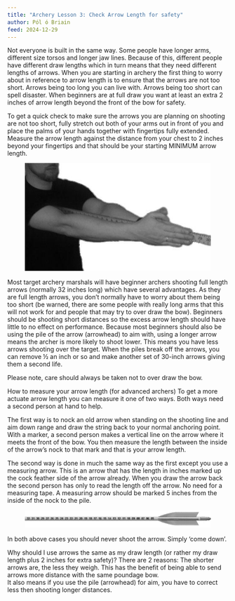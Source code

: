 ```yaml
---
title: "Archery Lesson 3: Check Arrow Length for safety"
author: Pól ó Briain
feed: 2024-12-29
---
```


Not everyone is built in the same way. Some people have longer arms, different size torsos and longer jaw lines.  Because of this, different people have different draw lengths which in turn means that they need different lengths of arrows.  When you are starting in archery the first thing to worry about in reference to arrow length is to ensure that the arrows are not too short.  Arrows being too long you can live with.  Arrows being too short can spell disaster.  When beginners are at full draw you want at least an extra 2 inches of arrow length beyond the front of the bow for safety.

To get a quick check to make sure the arrows you are planning on shooting are not too short, fully stretch out both of your arms out in front of you and place the palms of your hands together with fingertips fully extended. Measure the arrow length against the distance from your chest to 2 inches beyond your fingertips and that should be your starting MINIMUM arrow length.

<div style="text-align: center;">
  <figure class="figure">
    <img src="/baelfyr/2024-12/archery/image1.jpg" width="444"
      class="figure-img rounded">
  </figure>
</div>


Most target archery marshals will have beginner archers shooting full length arrows (normally 32 inches long) which have several advantages.
As they are full length arrows, you don’t normally have to worry about them being too short (be warned, there are some people with really long arms that this will not work for and people that may try to over draw the bow).
Beginners should be shooting short distances so the excess arrow length should have little to no effect on performance.
Because most beginners should also be using the pile of the arrow (arrowhead) to aim with, using a longer arrow means the archer is more likely to shoot lower.  This means you have less arrows shooting over the target.
When the piles break off the arrows, you can remove ½ an inch or so and make another set of 30-inch arrows giving them a second life.

Please note, care should always be taken not to over draw the bow.

How to measure your arrow length (for advanced archers)
To get a more actuate arrow length you can measure it one of two ways.  Both ways need a second person at hand to help.

The first way is to nock an old arrow when standing on the shooting line and aim down range and draw the string back to your normal anchoring point.  With a marker, a second person makes a vertical line on the arrow where it meets the front of the bow.  You then measure the length between the inside of the arrow’s nock to that mark and that is your arrow length.

The second way is done in much the same way as the first except you use a measuring arrow.  This is an arrow that has the length in inches marked up the cock feather side of the arrow already.  When you draw the arrow back the second person has only to read the length off the arrow.  No need for a measuring tape.  A measuring arrow should be marked 5 inches from the inside of the nock to the pile.

<div style="text-align: center;">
  <figure class="figure">
    <img src="/baelfyr/2024-12/archery/image2.png" width="800"
      class="figure-img rounded">
  </figure>
</div>

In both above cases you should never shoot the arrow.  Simply ‘come down’.

Why should I use arrows the same as my draw length (or rather my draw length plus 2 inches for extra safety)?  There are 2 reasons:
The shorter arrows are, the less they weigh. This has the benefit of being able to send arrows more distance with the same poundage bow.  
It also means if you use the pile (arrowhead) for aim, you have to correct less then shooting longer distances.
